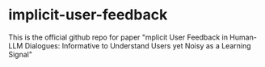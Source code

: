 # implicit-user-feedback
This is the official github repo for paper "mplicit User Feedback in Human-LLM Dialogues: Informative to Understand Users yet Noisy as a Learning Signal"

